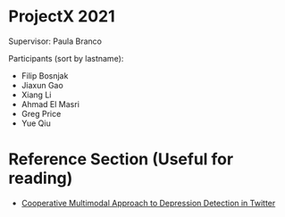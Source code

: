 # ProjectX 2021
Supervisor: Paula Branco

Participants (sort by lastname):
- Filip Bosnjak
- Jiaxun Gao
- Xiang Li
- Ahmad El Masri
- Greg Price
- Yue Qiu

# Reference Section (Useful for reading)
* [Cooperative Multimodal Approach to Depression Detection in Twitter](http://www.qizhang.info/paper/aaai2019.multimodal.pdf)
